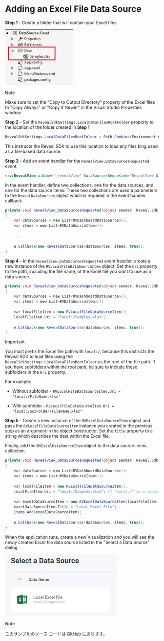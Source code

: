 # Adding an Excel File Data Source

**Step 1** - Create a folder that will contain your Excel files

![](images/excel-file-folder.jpg)

> [!NOTE]
> Make sure to set the "Copy to Output Directory" property of the Excel files to "Copy Always" or "Copy if Newer" in the Visual Studio Properties window.

**Step 2** - Set the `RevealSdkSettings.LocalDataFilesRootFolder` property to the location of the folder created in **Step 1**

```cs
RevealSdkSettings.LocalDataFilesRootFolder = Path.Combine(Environment.CurrentDirectory, "Data");
```

This instructs the Reveal SDK to use this location to load any files bing used as a file-based data source.

**Step 3** - Add an event handler for the `RevealView.DataSourcesRequested` event.

```html
<rv:RevealView x:Name="_revealView" DataSourcesRequested="RevealView_DataSourcesRequested" />
```

In the event handler, define two collections; one for the data sources, and one for the data source items. These two collections are used a parameters to the `RevealDataSources` object which is required in the event handler callback.

```cs
private void RevealView_DataSourcesRequested(object sender, Reveal.Sdk.DataSourcesRequestedEventArgs e)
{
    var dataSources = new List<RVDashboardDataSource>();
    var items = new List<RVDataSourceItem>();

    ...

    e.Callback(new RevealDataSources(dataSources, items, true));
}
```

**Step 4** - In the `RevealView.DataSourcesRequested` event handler, create a new instance of the `RVLocalFileDataSourceItem` object. Set the `Uri` property to the path, including the file name, of the Excel file you want to use as a data source.

```cs
private void RevealView_DataSourcesRequested(object sender, Reveal.Sdk.DataSourcesRequestedEventArgs e)
{
    var dataSources = new List<RVDashboardDataSource>();
    var items = new List<RVDataSourceItem>();

    var localFileItem = new RVLocalFileDataSourceItem();
    localFileItem.Uri = "local:/Samples.xlsx";

    e.Callback(new RevealDataSources(dataSources, items, true));
}
```

> [!IMPORTANT]
> You must prefix the Excel file path with `local:/`, because this instructs the Reveal SDK to load files using the `RevealSdkSettings.LocalDataFilesRootFolder` as the root of the file path. If you have subfolders within the root path, be sure to include these subfolders in the `Uri` property. 
>
> For example:
>
> * Without subfolder - `RVLocalFileDataSourceItem.Uri = "local:/FileName.xlsx"`
>
> * With subfolder - `RVLocalFileDataSourceItem.Uri = "local:/SubFolder/FileName.xlsx"`

**Step 5** - Create a new instance of the `RVExcelDataSourceItem` object and pass the `RVLocalFileDataSourceItem` instance you created in the previous step as an argument in the object constructor. Set the `Title` property to a string which describes the data within the Excel file.

Finally, add the `RVExcelDataSourceItem` object to the data source items collection.

```cs
private void RevealView_DataSourcesRequested(object sender, Reveal.Sdk.DataSourcesRequestedEventArgs e)
{
    var dataSources = new List<RVDashboardDataSource>();
    var items = new List<RVDataSourceItem>();

    var localFileItem = new RVLocalFileDataSourceItem();
    localFileItem.Uri = "local:/Samples.xlsx"; // "local:/" is a required prefix

    var excelDataSourceItem = new RVExcelDataSourceItem(localFileItem);
    excelDataSourceItem.Title = "Local Excel File";
    items.Add(excelDataSourceItem);

    e.Callback(new RevealDataSources(dataSources, items, true));
}
```

When the application runs, create a new Visualization and you will see the newly created Excel file data source listed in the "Select a Data Source" dialog.

![](images/excel-file-data-source.jpg)

> [!NOTE]
> このサンプルのソース コードは [GitHub](https://github.com/RevealBi/sdk-samples-wpf/tree/master/AddingDataSources/ExcelFile) にあります。